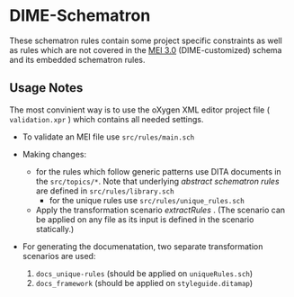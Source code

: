 # DIME-Schematron 

These schematron rules contain some project specific constraints as well as rules which are not covered in the [MEI 3.0](https://music-encoding.org/guidelines/v3/content/) (DIME-customized) schema and its embedded schematron rules. 

## Usage Notes
The most convinient way is to use the oXygen XML editor project file ( `validation.xpr` ) which contains all needed settings.

* To validate an MEI file use  `src/rules/main.sch` 
* Making changes:
  * for the rules which follow generic patterns use DITA documents in the `src/topics/*`. Note that underlying *abstract schematron rules* are defined in `src/rules/library.sch`
	* for the unique rules use `src/rules/unique_rules.sch`
  * Apply the transformation scenario _extractRules_ . (The scenario can be applied on any file as its input is defined in the scenario statically.)

* For generating the documenatation, two separate transformation scenarios are used:
  1. `docs_unique-rules`  (should be applied on `uniqueRules.sch`) 
  2. `docs_framework` (should be applied on `styleguide.ditamap`)